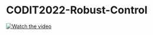 # CODIT2022-Robust-Control

[![Watch the video](https://i.imgur.com/vKb2F1B.png)](https://github.com/Ale9806/CODIT2022-Robust-Control/blob/main/Robotsimulation/videos/Comparison.mp4)
